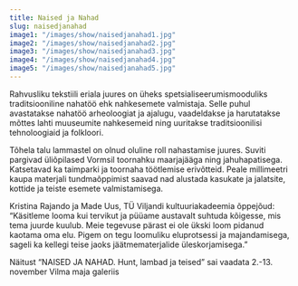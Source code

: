 ```yaml
---
title: Naised ja Nahad
slug: naisedjanahad
image1: "/images/show/naisedjanahad1.jpg"
image2: "/images/show/naisedjanahad2.jpg"
image3: "/images/show/naisedjanahad3.jpg"
image4: "/images/show/naisedjanahad4.jpg"
image5: "/images/show/naisedjanahad5.jpg"
---
```


Rahvusliku tekstiili eriala juures on üheks spetsialiseerumismooduliks traditsiooniline nahatöö ehk nahkesemete valmistaja. Selle puhul avastatakse nahatöö arheoloogiat ja ajalugu, vaadeldakse ja harutatakse mõttes lahti muuseumite nahkesemeid ning uuritakse traditsioonilisi tehnoloogiaid ja folkloori.

Tõhela talu lammastel on olnud oluline roll nahastamise juures. Suviti pargivad üliõpilased Vormsil toornahku maarjajääga ning jahuhapatisega. Katsetavad ka taimparki ja toornaha töötlemise erivõtteid. Peale millimeetri kaupa materjali tundmaõppimist saavad nad alustada kasukate ja jalatsite, kottide ja teiste esemete valmistamisega.

Kristina Rajando ja Made Uus, TÜ Viljandi kultuuriakadeemia õppejõud: “Käsitleme looma kui tervikut ja püüame austavalt suhtuda kõigesse, mis tema juurde kuulub. Meie
tegevuse pärast ei ole ükski loom pidanud kaotama oma elu. Pigem on tegu loomuliku eluprotsessi ja majandamisega, sageli ka kellegi teise jaoks jäätmematerjalide üleskorjamisega.”

Näitust “NAISED JA NAHAD. Hunt, lambad ja teised” sai vaadata 2.-13. november Vilma maja galeriis
